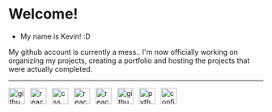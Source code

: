 # Welcome!

- My name is Kevin! :D

My github account is currently a mess.. I'm now officially working on organizing my projects, creating a portfolio and hosting the projects that were actually completed.

---
<img align="left" alt="github-actions" style="width: 32px; padding-right: 8px;" src="https://github.com/simple-icons/simple-icons/tree/develop/icons/github-actions.svg" /><img align="left" alt="react-hooks" style="width: 32px; padding-right: 8px;" src="https://github.com/simple-icons/simple-icons/tree/develop/icons/react-hooks.svg" /><img align="left" alt="css" style="width: 32px; padding-right: 8px;" src="https://github.com/simple-icons/simple-icons/tree/develop/icons/css.svg" /><img align="left" alt="react" style="width: 32px; padding-right: 8px;" src="https://github.com/simple-icons/simple-icons/tree/develop/icons/react.svg" /><img align="left" alt="react-router" style="width: 32px; padding-right: 8px;" src="https://github.com/simple-icons/simple-icons/tree/develop/icons/react-router.svg" /><img align="left" alt="github-config" style="width: 32px; padding-right: 8px;" src="https://github.com/simple-icons/simple-icons/tree/develop/icons/github-config.svg" /><img align="left" alt="python" style="width: 32px; padding-right: 8px;" src="https://github.com/simple-icons/simple-icons/tree/develop/icons/python.svg" /><img align="left" alt="config" style="width: 32px; padding-right: 8px;" src="https://github.com/simple-icons/simple-icons/tree/develop/icons/config.svg" />